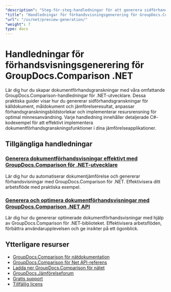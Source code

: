 ```yaml
---
"description": "Steg-för-steg-handledningar för att generera sidförhandsvisningar för käll-, mål- och resulterande dokument med GroupDocs.Comparison för .NET."
"title": "Handledningar för förhandsvisningsgenerering för GroupDocs.Comparison .NET"
"url": "/sv/net/preview-generation/"
"weight": 7
type: docs
---
```

# Handledningar för förhandsvisningsgenerering för GroupDocs.Comparison .NET

Lär dig hur du skapar dokumentförhandsgranskningar med våra omfattande GroupDocs.Comparison-handledningar för .NET-utvecklare. Dessa praktiska guider visar hur du genererar sidförhandsgranskningar för källdokument, måldokument och jämförelseresultat, anpassar förhandsgranskningsbildstorlekar och implementerar resursrensning för optimal minnesanvändning. Varje handledning innehåller detaljerade C#-kodexempel för att effektivt implementera dokumentförhandsgranskningsfunktioner i dina jämförelseapplikationer.

## Tillgängliga handledningar

### [Generera dokumentförhandsvisningar effektivt med GroupDocs.Comparison för .NET-utvecklare](./generate-document-previews-groupdocs-comparison-net/)
Lär dig hur du automatiserar dokumentjämförelse och genererar förhandsvisningar med GroupDocs.Comparison för .NET. Effektivisera ditt arbetsflöde med praktiska exempel.

### [Generera och optimera dokumentförhandsvisningar med GroupDocs.Comparison .NET API](./optimize-document-previews-groupdocs-comparison-dotnet/)
Lär dig hur du genererar optimerade dokumentförhandsvisningar med hjälp av GroupDocs.Comparison för .NET-biblioteket. Effektivisera arbetsflöden, förbättra användarupplevelsen och ge insikter på ett ögonblick.

## Ytterligare resurser

- [GroupDocs.Comparison för nätdokumentation](https://docs.groupdocs.com/comparison/net/)
- [GroupDocs.Comparison för Net API-referens](https://reference.groupdocs.com/comparison/net/)
- [Ladda ner GroupDocs.Comparison för nätet](https://releases.groupdocs.com/comparison/net/)
- [GroupDocs.Jämförelseforum](https://forum.groupdocs.com/c/comparison)
- [Gratis support](https://forum.groupdocs.com/)
- [Tillfällig licens](https://purchase.groupdocs.com/temporary-license/)